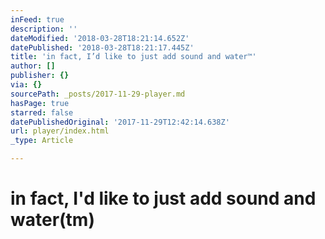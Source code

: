 ```yaml
---
inFeed: true
description: ''
dateModified: '2018-03-28T18:21:14.652Z'
datePublished: '2018-03-28T18:21:17.445Z'
title: 'in fact, I’d like to just add sound and water™'
author: []
publisher: {}
via: {}
sourcePath: _posts/2017-11-29-player.md
hasPage: true
starred: false
datePublishedOriginal: '2017-11-29T12:42:14.638Z'
url: player/index.html
_type: Article

---
```

# in fact, I'd like to just add sound and water(tm)